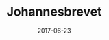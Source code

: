 ---
title: "Johannesbrevet"
description: ""
date: "2017-06-23"
categories:
  - "Personal"
tags: [ "tro" ]
draft: true
---